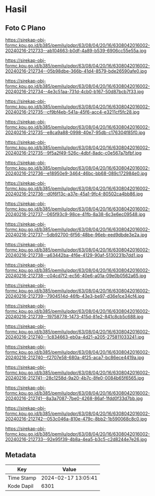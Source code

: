# Hasil

## Foto C Plano

https://sirekap-obj-formc.kpu.go.id/b385/pemilu/pdpr/63/08/04/20/16/6308042016002-20240216-212733--ab104663-b0df-4a89-b539-6906cc55e55a.jpg

https://sirekap-obj-formc.kpu.go.id/b385/pemilu/pdpr/63/08/04/20/16/6308042016002-20240216-212734--05b98dbe-366b-41d4-8579-bde26590afe0.jpg

https://sirekap-obj-formc.kpu.go.id/b385/pemilu/pdpr/63/08/04/20/16/6308042016002-20240216-212734--4e3c51aa-731d-4cb0-b167-50d87bcb7f33.jpg

https://sirekap-obj-formc.kpu.go.id/b385/pemilu/pdpr/63/08/04/20/16/6308042016002-20240216-212735--cf9bf4eb-541a-45f6-acc4-e3211cf5fc28.jpg

https://sirekap-obj-formc.kpu.go.id/b385/pemilu/pdpr/63/08/04/20/16/6308042016002-20240216-212735--e8ca9a88-0998-40e7-95db-c176304f85f0.jpg

https://sirekap-obj-formc.kpu.go.id/b385/pemilu/pdpr/63/08/04/20/16/6308042016002-20240216-212735--9f5a2f49-526c-4dbf-8adc-c0e567a7bfbf.jpg

https://sirekap-obj-formc.kpu.go.id/b385/pemilu/pdpr/63/08/04/20/16/6308042016002-20240216-212736--e18950e9-3464-46bc-bb68-089c172984e0.jpg

https://sirekap-obj-formc.kpu.go.id/b385/pemilu/pdpr/63/08/04/20/16/6308042016002-20240216-212736--d0f6f13c-a37e-45a1-9fc4-80502ca4bb86.jpg

https://sirekap-obj-formc.kpu.go.id/b385/pemilu/pdpr/63/08/04/20/16/6308042016002-20240216-212737--065f93c9-98ce-41fb-8a38-6c3e6ec09548.jpg

https://sirekap-obj-formc.kpu.go.id/b385/pemilu/pdpr/63/08/04/20/16/6308042016002-20240216-212737--5db92700-6f56-48be-96eb-eed9dbde3e2a.jpg

https://sirekap-obj-formc.kpu.go.id/b385/pemilu/pdpr/63/08/04/20/16/6308042016002-20240216-212738--a63442ba-4f6e-4129-90af-5130231b7dd1.jpg

https://sirekap-obj-formc.kpu.go.id/b385/pemilu/pdpr/63/08/04/20/16/6308042016002-20240216-212738--c04cd7f2-ec56-40e6-a01a-09e0b0562a65.jpg

https://sirekap-obj-formc.kpu.go.id/b385/pemilu/pdpr/63/08/04/20/16/6308042016002-20240216-212739--7904514d-46fb-43e3-be97-d36e1ce34cf4.jpg

https://sirekap-obj-formc.kpu.go.id/b385/pemilu/pdpr/63/08/04/20/16/6308042016002-20240216-212739--19758778-1473-415d-81e2-841c8cb5c688.jpg

https://sirekap-obj-formc.kpu.go.id/b385/pemilu/pdpr/63/08/04/20/16/6308042016002-20240216-212740--1c834663-eb0a-4d21-a205-275811033241.jpg

https://sirekap-obj-formc.kpu.go.id/b385/pemilu/pdpr/63/08/04/20/16/6308042016002-20240216-212740--f2707e58-680a-4f25-aca7-bc86ece4419a.jpg

https://sirekap-obj-formc.kpu.go.id/b385/pemilu/pdpr/63/08/04/20/16/6308042016002-20240216-212741--28c1258d-9a20-4b7c-8fe0-0084b65f6565.jpg

https://sirekap-obj-formc.kpu.go.id/b385/pemilu/pdpr/63/08/04/20/16/6308042016002-20240216-212741--8a3a7087-7be0-4268-86af-1fdd0f33d7bb.jpg

https://sirekap-obj-formc.kpu.go.id/b385/pemilu/pdpr/63/08/04/20/16/6308042016002-20240216-212742--053c046a-810e-479c-8bb2-1b590068c8c0.jpg

https://sirekap-obj-formc.kpu.go.id/b385/pemilu/pdpr/63/08/04/20/16/6308042016002-20240216-212733--92e95f39-4b8a-4ea5-b3c5-c2d8244e7e26.jpg


## Metadata

| Key        | Value               |
| ---------- | ------------------- |
| Time Stamp | 2024-02-17 13:05:41 |
| Kode Dapil | 6301                |



